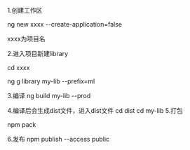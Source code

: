 1.创建工作区

ng new xxxx --create-application=false  

xxxx为项目名

2.进入项目新建library

cd xxxx

ng g library my-lib --prefix=ml

3.编译
ng build my-lib --prod

4.编译后会生成dist文件，进入dist文件
cd dist
cd my-lib
5.打包

npm pack

6.发布
npm publish --access public